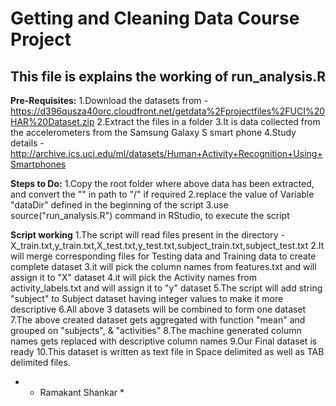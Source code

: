 # Getting and Cleaning Data Course Project

## This file is explains the working of  run_analysis.R

**Pre-Requisites:**
1.Download the datasets from - https://d396qusza40orc.cloudfront.net/getdata%2Fprojectfiles%2FUCI%20HAR%20Dataset.zip
2.Extract the files in a folder
3.It is data collected from the accelerometers from the Samsung Galaxy S smart phone
4.Study details - http://archive.ics.uci.edu/ml/datasets/Human+Activity+Recognition+Using+Smartphones

**Steps to Do:**
1.Copy the root folder where above data has been extracted, and convert the "\" in path to "/" if required
2.replace the value of Variable "dataDir" defined in the beginning of the script
3.use source("run_analysis.R") command in RStudio, to execute the script

**Script working**
1.The script will read files present in the directory - X_train.txt,y_train.txt,X_test.txt,y_test.txt,subject_train.txt,subject_test.txt
2.It will merge corresponding files for Testing data and Training data to create complete dataset
3.it will pick the column names from features.txt and will assign it to "X" dataset
4.it will pick the Activity names from activity_labels.txt and will assign it to "y" dataset
5.The script will add string "subject" to Subject dataset having integer values to make it more descriptive
6.All above 3 datasets will be combined to form one dataset
7.The above created dataset gets aggregated with function "mean" and grouped on "subjects", & "activities"
8.The machine generated column names gets replaced with descriptive column names 
9.Our Final dataset is ready
10.This dataset is written as text file in Space delimited as well as TAB delimited files.


* - Ramakant Shankar *






